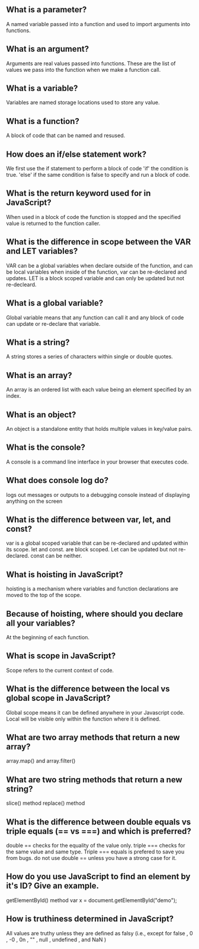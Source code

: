 
## What is a parameter?
A named variable passed into a function and used to import arguments into functions.

## What is an argument?
Arguments are real values passed into functions. These are the list of values we pass into the function when we make a function call.

## What is a variable?
Variables are named storage locations used to store any value.

## What is a function?
A block of code that can be named and resused.

## How does an if/else statement work?
We first use the if statement to perform a block of code 'if' the condition is true. 'else' if the same condition is false to specify and run a block of code.

## What is the return keyword used for in JavaScript?
When used in a block of code the function is stopped and the specified value is returned to the function caller.

## What is the difference in scope between the VAR and LET variables?
VAR can be a global variables when declare outside of the function, and can be local variables when inside of the function, var can be re-declared and updates. LET is a block scoped variable and can only be updated but not re-decleard.

## What is a global variable?
Global variable means that any function can call it and any block of code can update or re-declare that variable.

## What is a string?
A string stores a series of characters within single or double quotes.

## What is an array?
An array is an ordered list with each value being an element specified by an index.

## What is an object?
An object is a standalone entity that holds multiple values in key/value pairs.

## What is the console?
A console is a command line interface in your browser that executes code.

## What does console log do?
logs out messages or outputs to a debugging console instead of displaying anything on the screen

## What is the difference between var, let, and const?
var is a global scoped variable that can be re-declared and updated within its scope. let and const. are block scoped. Let can be updated but not re-declared. const can be neither.

## What is hoisting in JavaScript?
hoisting is a mechanism where variables and function declarations are moved to the top of the scope.

## Because of hoisting, where should you declare all your variables?
At the beginning of each function.

## What is scope in JavaScript?
Scope refers to the current context of code.

## What is the difference between the local vs global scope in JavaScript?
Global scope means it can be defined anywhere in your Javascript code. Local will be visible only within the function where it is defined.

## What are two array methods that return a new array?
array.map() and array.filter()

## What are two string methods that return a new string?
slice() method replace() method

## What is the difference between double equals vs triple equals (== vs ===) and which is preferred?
double == checks for the equality of the value only. triple === checks for the same value and same type. Triple === equals is prefered to save you from bugs. do not use double == unless you have a strong case for it.

## How do you use JavaScript to find an element by it's ID? Give an example.
getElementById() method var x = document.getElementById("demo");

## How is truthiness determined in JavaScript?
All values are truthy unless they are defined as falsy (i.e., except for false , 0 , -0 , 0n , "" , null , undefined , and NaN )